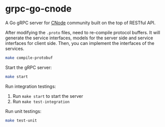 # grpc-go-cnode

A Go gRPC server for [CNode](https://cnodejs.org) community built on the top of RESTful API.


After modifying the `.proto` files, need to re-compile protocol buffers.
It will generate the service interfaces, models for the server side and service interfaces for client side.
Then, you can implement the interfaces of the services.

```bash
make compile-protobuf
```

Start the gRPC server:
```bash
make start
```

Run integration testings:

1. Run `make start` to start the server
2. Run `make test-integration`

Run unit testings:

```bash
make test-unit
```
